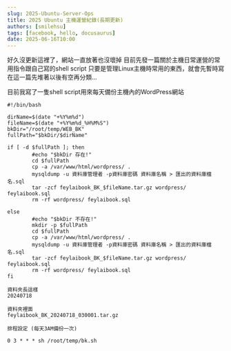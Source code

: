 ```yaml
---
slug: 2025-Ubuntu-Server-Ops
title: 2025 Ubuntu 主機運營紀錄(長期更新)
authors: [smilehsu]
tags: [facebook, hello, docusaurus]
date: 2025-06-16T10:00
---
```


好久沒更新這裡了，網站一直放著也沒壞掉
目前先發一篇關於主機日常運營的常用指令跟自己寫的shell script
只要是管理Linux主機時常用的東西，就會先暫時寫在這一篇先堆著以後有空再分類...

<!-- truncate -->


目前我寫了一隻shell script用來每天備份主機內的WordPress網站

```
#!/bin/bash

dirName=$(date "+%Y%m%d")
fileName=$(date "+%Y%m%d_%H%M%S")
bkDir="/root/temp/WEB_BK"
fullPath="$bkDir/$dirName"

if [ -d $fullPath ]; then
        #echo "$bkDir 存在!"
        cd $fullPath
        cp -a /var/www/html/wordpress/ .
        mysqldump -u 資料庫管理者 -p資料庫密碼 資料庫名稱 > 匯出的資料庫檔名.sql
        tar -zcf feylaibook_BK_$fileName.tar.gz wordpress/ feylaibook.sql
        rm -rf wordpress/ feylaibook.sql

else
        #echo "$bkDir 不存在!"
        mkdir -p $fullPath
        cd $fullPath
        cp -a /var/www/html/wordpress/ .
        mysqldump -u 資料庫管理者 -p資料庫密碼 資料庫名稱 > 匯出的資料庫檔名.sql
        tar -zcf feylaibook_BK_$fileName.tar.gz wordpress/ feylaibook.sql
        rm -rf wordpress/ feylaibook.sql
fi

資料夾長這樣
20240718

資料夾裡面
feylaibook_BK_20240718_030001.tar.gz

排程設定 (每天3AM備份一次)

0 3 * * * sh /root/temp/bk.sh

```
 